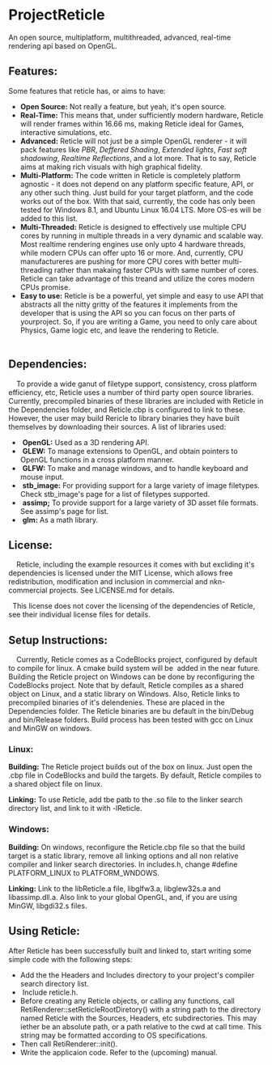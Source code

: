 # ProjectReticle

An open source, multiplatform, multithreaded, advanced, real-time rendering api based on OpenGL.

## Features:

Some features that reticle has, or aims to have:

 -  **Open Source:** Not really a feature, but yeah, it's open source.
 -  **Real-Time:** This means that, under sufficiently modern hardware, Reticle will render frames within 16.66 ms, making Reticle ideal for Games, interactive simulations, etc.
 -  **Advanced:** Reticle will not just be a simple OpenGL renderer - it will pack features like _PBR_, _Deffered Shading_, _Extended lights_, _Fast soft shadowing_, _Realtime Reflections_, and a lot more. That is to say, Reticle aims at making rich visuals with high graphical fidelity.
 -  **Multi-Platform:** The code written in Reticle is completely platform agnostic - it does not depend on any platform specific feature, API, or any other such thing. Just build for your target platform, and the code works out of the box. With that said, currently, the code has only been tested for Windows 8.1, and Ubuntu Linux 16.04 LTS. More OS-es will be added to this list.
 -  **Multi-Threaded:** Reticle is designed to effectively use multiple CPU cores by running in multiple threads in a very dynamic and scalable way. Most realtime rendering engines use only upto 4 hardware threads, while modern CPUs can
offer upto 16 or more. And, currently, CPU manufactureres are pushing for more CPU cores with better multi-threading rather than makaing faster CPUs with same number of cores. Reticle can take advantage of this treand and utilize the cores modern CPUs promise.
 -  **Easy to use:** Reticle is be a powerful, yet simple and easy to use API that abstracts all the nitty gritty of the features it implements from the developer that is using the API so you can focus on ther parts of yourproject. So, if you are writing a Game, you need to only care about Physics, Game logic etc, and leave the rendering to Reticle.
                        
## Dependencies:
 
   To provide a wide ganut of filetype support, consistency, cross platform efficiency, etc, Reticle uses a number of third party open source libraries. Currently, precompiled binaries of these libraries are included with Reticle in the Dependencies folder, and Reticle.cbp is configured to link to these. However, the user may build Rericle to library binaries they have built themselves by downloading their sources. A list of libraries used:
 
 -  **OpenGL:** Used as a 3D rendering API.
 -  **GLEW:** To manage extensions to OpenGL, and obtain pointers to OpenGL functions in a cross platform manner.
 -  **GLFW:** To make and manage windows, and to handle keyboard and mouse input.
 -  **stb_image:** For providing support for a large variety of image filetypes. Check stb_image's page for a list of filetypes supported.
 -  **assimp;** To provide support for a large variety of 3D asset file formats. See assimp's page for list.
 -  **glm:** As a math library.
 
## License:
 
   Reticle, including the example resources it comes with but excliding it's dependencies is licensed under the MIT License, which allows free redistribution, modification and inclusion in commercial and nkn-commercial projects. See LICENSE.md for details.
   
   This license does not cover the licensing of the dependencies of Reticle, see their individual license files for details.

## Setup Instructions:
 
   Currently, Reticle comes as a CodeBlocks project, configured by default to compile for linux. A cmake build system will be 
 added in the near future. Building the Reticle project on Windows can be done by reconfiguring the CodeBlocks project. Note that by default, Reticle compiles as a shared object on Linux, and a static library on Windows. Also, Reticle links to precompiled binaries of it's delendenies. These are placed in the Dependencies folder. The Reticle binaries are bu default in the bin/Debug and bin/Release folders. Build process has been tested with gcc on Linux and MinGW on windows.
 
 ### Linux:
 
 **Building:** The Reticle project builds out of the box on linux. Just open the .cbp file in CodeBlocks and build the targets. By default, Reticle compiles to a shared object file on linux.
 
 **Linking:** To use Reticle, add tbe patb to the .so file to the linker search directory list, and link to it with -lReticle.
 
 ### Windows:
 
 **Building:** On windows, reconfigure the Reticle.cbp file so that the build target is a static library, remove all linking options and all non relative compiler and linker search directories. In includes.h, change #define PLATFORM_LINUX to PLATFORM_WNDOWS.
 
 **Linking:** Link to the libReticle.a file, libglfw3.a, libglew32s.a and libassimp.dll.a. Also link to your global OpenGL, and, if you are using MinGW, libgdi32.s files.
 
## Using Reticle:
 
After Reticle has been successfully built and linked to, start writing some simple code with the following steps:

 -  Add the the Headers and Includes directory to your project's compiler search directory list.
 -  Include reticle.h.
 -  Before creating any Reticle objects, or calling any functions, call RetiRenderer::setReticleRootDiretory() with a string path to the directory named Reticle with the Sources, Headers, etc subdirectories. This may iether be an absolute path, or a path relative to the cwd at call time. This string may be formatted according to OS specifications.
 -  Then call RetiRenderer::init().
 -  Write the applicaion code. Refer to the (upcoming) manual.
